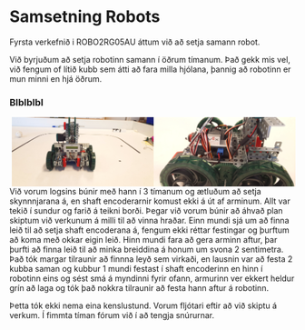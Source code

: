 # Samsetning Robots

Fyrsta verkefnið i ROBO2RG05AU áttum við að setja samann robot. 


Við byrjuðum að setja robotinn samann í öðrum tímanum. Það gekk mis vel, við fengum of lítið kubb sem átti að fara milla hjólana, þannig að robotinn er mun minni en hjá öðrum.

### Blblblbl
<img align="right" width="250" src="https://github.com/Robertingi00/rob2a/blob/master/verkefni1/myndir/site2.jpg">
<img align="right" width="250" src="https://github.com/Robertingi00/rob2a/blob/master/verkefni1/myndir/front2.jpg">
 
   Við vorum logsins búnir með hann í 3 tímanum og ætluðum að setja skynnnjarana á, en shaft encoderarnir komust ekki á út af arminum. Allt  var tekið í sundur og farið á teikni borði. Þegar við vorum búnir að áhvað plan skiptum við verkunum á milli til að vinna hraðar. Einn mundi sjá um að finna leið til að setja shaft encoderana á, fengum ekki réttar festingar og þurftum að koma með okkar eigin leið. Hinn mundi fara að gera arminn aftur, þar þurfti að finna leið til að minka breiddina á honum um svona 2 sentimetra. Það tók margar tilraunir að finnna leyð sem virkaði, en lausnin var að festa 2 kubba saman og kubbur 1 mundi festast í shaft encoderinn en hinn í robotinn eins og sést smá á myndinni fyrir ofann, armurinn ver ekkert heldur grín að laga og tók það nokkra tilraunir að festa hann aftur á robotinn.

  
  
 Þetta tók ekki nema eina kenslustund. Vorum fljótari eftir að við skiptu á verkum. Í fimmta tíman fórum við í að tengja snúrurnar.
